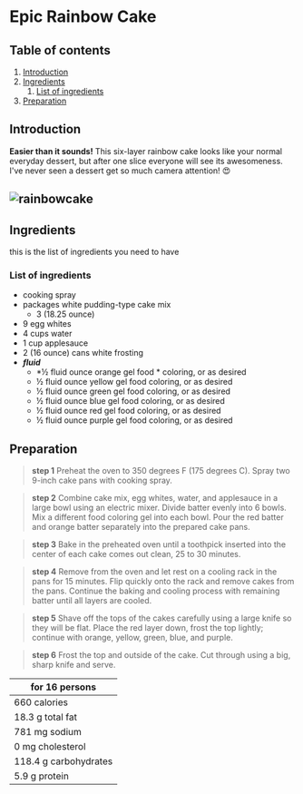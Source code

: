 # Epic Rainbow Cake

## Table of contents

1. [Introduction](#introduction)
2. [Ingredients](#ingredients)
    1. [List of ingredients](#list)
3. [Preparation](#prepa)

## Introduction <a name="introduction"></a>
**Easier than it sounds!** This six-layer rainbow cake looks like your normal everyday dessert, but after one slice everyone will see its awesomeness. I've never seen a dessert get so much camera attention! :heart_eyes:

![rainbowcake](https://user-images.githubusercontent.com/32261166/81910474-4d3e0a80-95cc-11ea-9dc8-623f21e7cebc.jpeg)
------

## Ingredients <a name = "Ingredients"></a>
this is the list of ingredients you need to have
### List of ingredients <a name="list"></a>

* cooking spray
* packages white pudding-type cake mix
  * 3 (18.25 ounce)
*  9 egg whites
* 4 cups water
* 1 cup applesauce
* 2 (16 ounce) cans white frosting
* ***fluid***
    * *½ fluid ounce orange gel food * coloring, or as desired
    * ½ fluid ounce yellow gel food coloring, or as desired 
    * ½ fluid ounce green gel food coloring, or as desired
    * ½ fluid ounce blue gel food coloring, or as desired
    * ½ fluid ounce red gel food coloring, or as desired
    * ½ fluid ounce purple gel food coloring, or as desired


## Preparation <a name="prepa"></a>
> **step 1**    Preheat the oven to 350 degrees F (175 degrees C). Spray two 9-inch cake pans with cooking spray.<br>

> **step 2**   Combine cake mix, egg whites, water, and applesauce in a large bowl using an electric mixer. Divide batter evenly into 6 bowls. Mix a different food coloring gel into each bowl. Pour the red batter and orange batter separately into the prepared cake pans.<br>

> **step 3**  Bake in the preheated oven until a toothpick inserted into the center of each cake comes out clean, 25 to 30 minutes.<br>

>**step 4**  Remove from the oven and let rest on a cooling rack in the pans for 15 minutes. Flip quickly onto the rack and remove cakes from the pans. Continue the baking and cooling process with remaining batter until all layers are cooled.<br>

> **step 5**  Shave off the tops of the cakes carefully using a large knife so they will be flat. Place the red layer down, frost the top lightly; continue with orange, yellow, green, blue, and purple.<br>

> **step 6**  Frost the top and outside of the cake. Cut through using a big, sharp knife and serve.<br>

| for 16 persons | 
|----------------|
| 660 calories   |
|18.3 g total fat |
| 781 mg sodium|
|  0 mg cholesterol|
| 118.4 g carbohydrates |
| 5.9 g protein |